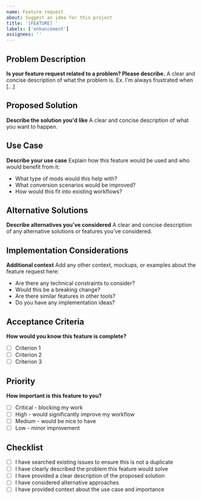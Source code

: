 ```yaml
---
name: Feature request
about: Suggest an idea for this project
title: '[FEATURE] '
labels: ['enhancement']
assignees: ''
---
```


## Problem Description
**Is your feature request related to a problem? Please describe.**
A clear and concise description of what the problem is. Ex. I'm always frustrated when [...]

## Proposed Solution
**Describe the solution you'd like**
A clear and concise description of what you want to happen.

## Use Case
**Describe your use case**
Explain how this feature would be used and who would benefit from it:
- What type of mods would this help with?
- What conversion scenarios would be improved?
- How would this fit into existing workflows?

## Alternative Solutions
**Describe alternatives you've considered**
A clear and concise description of any alternative solutions or features you've considered.

## Implementation Considerations
**Additional context**
Add any other context, mockups, or examples about the feature request here:
- Are there any technical constraints to consider?
- Would this be a breaking change?
- Are there similar features in other tools?
- Do you have any implementation ideas?

## Acceptance Criteria
**How would you know this feature is complete?**
- [ ] Criterion 1
- [ ] Criterion 2
- [ ] Criterion 3

## Priority
**How important is this feature to you?**
- [ ] Critical - blocking my work
- [ ] High - would significantly improve my workflow
- [ ] Medium - would be nice to have
- [ ] Low - minor improvement

## Checklist
- [ ] I have searched existing issues to ensure this is not a duplicate
- [ ] I have clearly described the problem this feature would solve
- [ ] I have provided a clear description of the proposed solution
- [ ] I have considered alternative approaches
- [ ] I have provided context about the use case and importance
